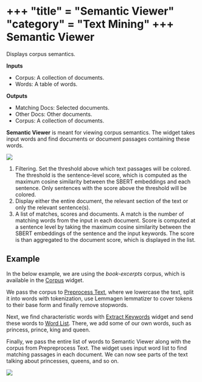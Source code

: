 +++
"title" = "Semantic Viewer"
"category" = "Text Mining"
+++
Semantic Viewer
===============

Displays corpus semantics.

**Inputs**

- Corpus: A collection of documents.
- Words: A table of words.

**Outputs**

- Matching Docs: Selected documents.
- Other Docs: Other documents.
- Corpus: A collection of documents.

**Semantic Viewer** is meant for viewing corpus semantics. The widget takes input words and find documents or document passages containing these words.

![](../images/Semantic-Viewer.png)

1. Filtering. Set the threshold above which text passages will be colored. The threshold is the sentence-level score, which is computed as the maximum cosine similarity between the SBERT embeddings and each sentence. Only sentences with the score above the threshold will be colored.
2. Display either the entire document, the relevant section of the text or only the relevant sentence(s).
3. A list of matches, scores and documents. A match is the number of matching words from the input in each document. Score is computed at a sentence level by taking the maximum cosine similarity between the SBERT embeddings of the sentence and the input keywords. The score is than aggregated to the document score, which is displayed in the list.

Example
-------

In the below example, we are using the *book-excerpts* corpus, which is available in the [Corpus](../corpus-widget/) widget. 

We pass the corpus to [Preprocess Text](../preprocesstext/), where we lowercase the text, split it into words with tokenization, use Lemmagen lemmatizer to cover tokens to their base form and finally remove stopwords.

Next, we find characteristic words with [Extract Keywords](keywords.md) widget and send these words to [Word List](../wordlist/). There, we add some of our own words, such as princess, prince, king and queen.

Finally, we pass the entire list of words to Semantic Viewer along with the corpus from Prepreprocess Text. The widget uses input word list to find matching passages in each document. We can now see parts of the text talking about princesses, queens, and so on.

![](../images/Semantic-Viewer-Example.png)
